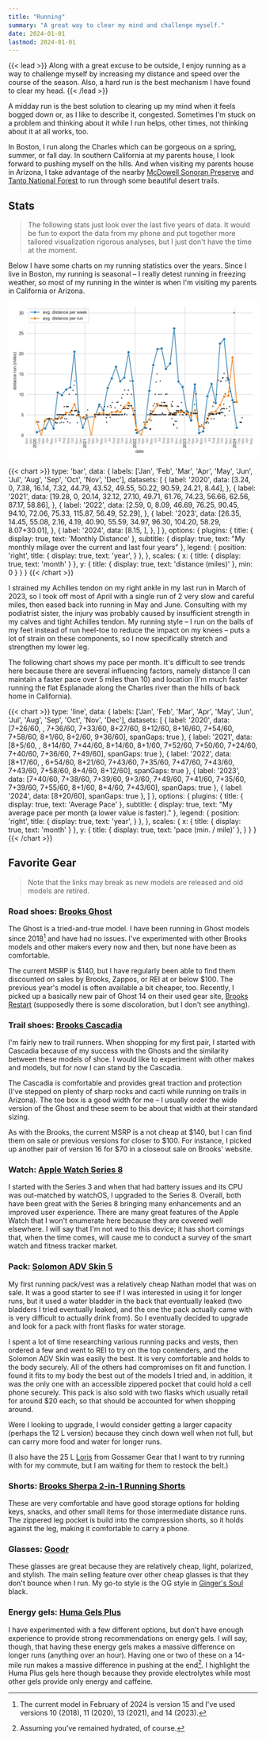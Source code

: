 ```yaml
---
title: "Running"
summary: "A great way to clear my mind and challenge myself."
date: 2024-01-01
lastmod: 2024-01-01
---
```


{{< lead >}}
Along with a great excuse to be outside, I enjoy running as a way to challenge myself by increasing my distance and speed over the course of the season.
Also, a hard run is the best mechanism I have found to clear my head.
{{< /lead >}}

A midday run is the best solution to clearing up my mind when it feels bogged down or, as I like to describe it, congested.
Sometimes I'm stuck on a problem and thinking about it while I run helps, other times, not thinking about it at all works, too.

In Boston, I run along the Charles which can be gorgeous on a spring, summer, or fall day.
In southern California at my parents house, I look forward to pushing myself on the hills.
And when visiting my parents house in Arizona, I take advantage of the nearby [McDowell Sonoran Preserve](https://www.scottsdaleaz.gov/preserve) and [Tanto National Forest](https://www.fs.usda.gov/tonto/) to run through some beautiful desert trails.

## Stats

> The following stats just look over the last five years of data.
> It would be fun to export the data from my phone and put together more tailored visualization rigorous analyses, but I just don't have the time at the moment.

Below I have some charts on my running statistics over the years.
Since I live in Boston, my running is seasonal – I really detest running in freezing weather, so most of my running in the winter is when I'm visiting my parents in California or Arizona.

![Distances run.](./distances.jpeg)

{{< chart >}}
type: 'bar',
data: {
  labels: ['Jan', 'Feb', 'Mar', 'Apr', 'May', 'Jun', 'Jul', 'Aug', 'Sep', 'Oct', 'Nov', 'Dec'],
  datasets: [
    {
        label: '2020',
        data: [3.24, 0, 7.38, 16.14, 7.32, 44.79, 43.52, 49.55, 50.22, 90.59, 24.21, 8.44],
    },
    {
        label: '2021',
        data: [19.28, 0, 20.14, 32.12, 27.10, 49.71, 61.76, 74.23, 56.66, 62.56, 87.17, 58.86],
    },
    {
        label: '2022',
        data: [2.59, 0, 8.09, 46.69, 76.25, 90.45, 94.10, 72.06, 75.33, 115.87, 56.49, 52.29],
    },
    {
        label: '2023',
        data: [26.35, 14.45, 55.08, 2.16, 4.19, 40.90, 55.59, 34.97, 96.30, 104.20, 58.29, 8.07+30.01],
    },
    {
        label: '2024',
        data: [8.15, ],
    },
    ]
},
options: {
    plugins: {
      title: {
        display: true,
        text: 'Monthly Distance'
      },
      subtitle: {
        display: true,
        text: "My monthly milage over the current and last four years"
      },
      legend: {
        position: 'right',
        title: {
          display: true,
          text: 'year',
        }
      },
    },
    scales: {
      x: {
        title: {
          display: true,
          text: 'month'
        }
      },
      y: {
        title: {
          display: true,
          text: 'distance (miles)'
        },
        min: 0
      }
    }
  }
{{< /chart >}}

I strained my Achilles tendon on my right ankle in my last run in March of 2023, so I took off most of April with a single run of 2 very slow and careful miles, then eased back into running in May and June.
Consulting with my podiatrist sister, the injury was probably caused by insufficient strength in my calves and tight Achilles tendon.
My running style – I run on the balls of my feet instead of run heel-toe to reduce the impact on my knees – puts a lot of strain on these components, so I now specifically stretch and strengthen my lower leg.

The following chart shows my pace per month.
It's difficult to see trends here because there are several influencing factors, namely distance (I can maintain a faster pace over 5 miles than 10) and location (I'm much faster running the flat Esplanade along the Charles river than the hills of back home in California).

{{< chart >}}
type: 'line',
data: {
  labels: ['Jan', 'Feb', 'Mar', 'Apr', 'May', 'Jun', 'Jul', 'Aug', 'Sep', 'Oct', 'Nov', 'Dec'],
  datasets: [
    {
        label: '2020',
        data: [7+26/60, , 7+36/60, 7+33/60, 8+27/60, 8+12/60, 8+16/60, 7+54/60, 7+58/60, 8+1/60, 8+2/60, 9+36/60],
        spanGaps: true
    },
    {
        label: '2021',
        data: [8+5/60, , 8+14/60, 7+44/60, 8+14/60, 8+1/60, 7+52/60, 7+50/60, 7+24/60, 7+40/60, 7+36/60, 7+49/60],
        spanGaps: true
    },
    {
        label: '2022',
        data: [8+17/60, , 6+54/60, 8+21/60, 7+43/60, 7+35/60, 7+47/60, 7+43/60, 7+43/60, 7+58/60, 8+4/60, 8+12/60],
        spanGaps: true
    },
    {
        label: '2023',
        data: [7+40/60, 7+38/60, 7+39/60, 9+3/60, 7+49/60, 7+41/60, 7+35/60, 7+39/60, 7+55/60, 8+1/60, 8+4/60, 7+43/60],
        spanGaps: true
    },
    {
        label: '2024',
        data: [8+20/60],
        spanGaps: true
    },
  ]
},
options: {
    plugins: {
      title: {
        display: true,
        text: 'Average Pace'
      },
      subtitle: {
        display: true,
        text: "My average pace per month (a lower value is faster)."
      },
      legend: {
        position: 'right',
        title: {
          display: true,
          text: 'year',
        }
      },
    },
    scales: {
      x: {
        title: {
          display: true,
          text: 'month'
        }
      },
      y: {
        title: {
          display: true,
          text: 'pace (min. / mile)'
        },
      }
    }
  }
{{< /chart >}}

## Favorite Gear

> Note that the links may break as new models are released and old models are retired.

### Road shoes: [Brooks Ghost](https://www.brooksrunning.com/en_us/mens/shoes/road-running-shoes/ghost-15/110393.html)

The Ghost is a tried-and-true model.
I have been running in Ghost models since 2018[^1] and have had no issues.
I've experimented with other Brooks models and other makers every now and then, but none have been as comfortable.

The current MSRP is $140, but I have regularly been able to find them discounted on sales by Brooks, Zappos, or REI at or below $100.
The previous year's model is often available a bit cheaper, too.
Recently, I picked up a basically new pair of Ghost 14 on their used gear site, [Brooks Restart](https://restart.brooksrunning.com) (supposedly there is some discoloration, but I don't see anything).

[^1]: The current model in February of 2024 is version 15 and I've used versions 10 (2018), 11 (2020), 13 (2021), and 14 (2023).

### Trail shoes: [Brooks Cascadia](https://www.brooksrunning.com/en_us/mens/shoes/trail-shoes/cascadia-17/110403.html)

I'm fairly new to trail runners.
When shopping for my first pair, I started with Cascadia because of my success with the Ghosts and the similarity between these models of shoe.
I would like to experiment with other makes and models, but for now I can stand by the Cascadia.

The Cascadia is comfortable and provides great traction and protection (I've stepped on plenty of sharp rocks and cacti while running on trails in Arizona).
The toe box is a good width for me – I usually order the wide version of the Ghost and these seem to be about that width at their standard sizing.

As with the Brooks, the current MSRP is a not cheap at $140, but I can find them on sale or previous versions for closer to $100.
For instance, I picked up another pair of version 16 for $70 in a closeout sale on Brooks' website.

### Watch: [Apple Watch Series 8](https://www.apple.com/watch/)

I started with the Series 3 and when that had battery issues and its CPU was out-matched by watchOS, I upgraded to the Series 8.
Overall, both have been great with the Series 8 bringing many enhancements and an improved user experience.
There are many great features of the Apple Watch that I won't enumerate here because they are covered well elsewhere.
I will say that I'm not wed to this device; it has short comings that, when the time comes, will cause me to conduct a survey of the smart watch and fitness tracker market.

### Pack: [Solomon ADV Skin 5](https://www.salomon.com/en-us/shop/product/adv-skin-5-lc11659.html)

My first running pack/vest was a relatively cheap Nathan model that was on sale.
It was a good starter to see if I was interested in using it for longer runs, but it used a water bladder in the back that eventually leaked (two bladders I tried eventually leaked, and the one the pack actually came with is very difficult to actually drink from).
So I eventually decided to upgrade and look for a pack with front flasks for water storage.

I spent a lot of time researching various running packs and vests, then ordered a few and went to REI to try on the top contenders, and the Solomon ADV Skin was easily the best.
It is very comfortable and holds to the body securely.
All of the others had compromises on fit and function.
I found it fits to my body the best out of the models I tried and, in addition, it was the only one with an accessible zippered pocket that could hold a cell phone securely.
This pack is also sold with two flasks which usually retail for around $20 each, so that should be accounted for when shopping around.

Were I looking to upgrade, I would consider getting a larger capacity (perhaps the 12 L version) because they cinch down well when not full, but can carry more food and water for longer runs.

(I also have the 25 L [Loris](https://www.gossamergear.com/products/loris) from Gossamer Gear that I want to try running with for my commute, but I am waiting for them to restock the belt.)

### Shorts: [Brooks Sherpa 2-in-1 Running Shorts](https://www.brooksrunning.com/en_us/mens/apparel/bottoms/sherpa-7%22-2-in-1-short/211333429.030.html)

These are very comfortable and have good storage options for holding keys, snacks, and other small items for those intermediate distance runs.
The zippered leg pocket is build into the compression shorts, so it holds against the leg, making it comfortable to carry a phone.

### Glasses: [Goodr](https://goodr.com)

These glasses are great because they are relatively cheap, light, polarized, and stylish.
The main selling feature over other cheap glasses is that they don't bounce when I run.
My go-to style is the OG style in [Ginger's Soul](https://goodr.com/collections/the-ogs/products/a-gingers-soul) black.

### Energy gels: [Huma Gels Plus](https://humagel.com/collections/huma-products/products/plus-flavors)

I have experimented with a few different options, but don't have enough experience to provide strong recommendations on energy gels.
I will say, though, that having these energy gels makes a massive difference on longer runs (anything over an hour).
Having one or two of these on a 14-mile run makes a massive difference in pushing at the end[^2].
I highlight the Huma Plus gels here though because they provide electrolytes while most other gels provide only energy and caffeine.

[^2]: Assuming you've remained hydrated, of course.
